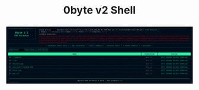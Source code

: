 <h1><p align="center"> 0byte v2 Shell </p></h1>

<img src="https://raw.githubusercontent.com/1337r0j4n/php-backdoors/main/.img/91.png">
